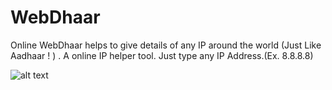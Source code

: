 # WebDhaar
Online WebDhaar helps to give details of any IP around the world (Just Like Aadhaar ! ) . A online IP helper tool. Just type any IP Address.(Ex. 8.8.8.8)


![alt text](https://raw.githubusercontent.com/robocyber/WebDhaar/master/webdhaar.png)
